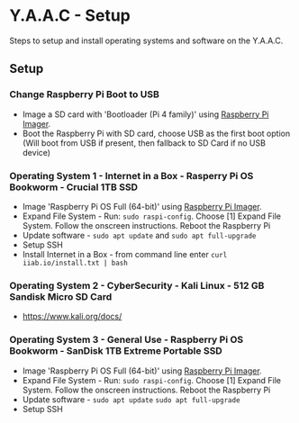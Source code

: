 <!-- ======================================== setup.md Start ======================================== -->


<!-- ------------------------------ Intro Start ------------------------------ -->

# Y.A.A.C - Setup

Steps to setup and install operating systems and software on the Y.A.A.C.

<!-- ------------------------------ Intro End ------------------------------ -->


<!-- ------------------------------ Setup Start ------------------------------ -->

## Setup

<!-- ++++++++++++++++++++ Bootloader Start ++++++++++++++++++++ -->

### Change Raspberry Pi Boot to USB
* Image a SD card with 'Bootloader (Pi 4 family)' using [Raspberry Pi Imager](https://www.raspberrypi.com/software/).
* Boot the Raspberry Pi with SD card, choose USB as the first boot option (Will boot from USB if present, then fallback to SD Card if no USB device)

<!-- ++++++++++++++++++++ Bootloader End ++++++++++++++++++++ -->

<!-- ++++++++++++++++++++ OS 1 Start ++++++++++++++++++++ -->

### Operating System 1 - Internet in a Box - Rasperry Pi OS Bookworm - Crucial 1TB SSD

* Image 'Raspberry Pi OS Full (64-bit)' using [Raspberry Pi Imager](https://www.raspberrypi.com/software/).
* Expand File System - Run: `sudo raspi-config`. Choose [1] Expand File System. Follow the onscreen instructions. Reboot the Raspberry Pi
* Update software - `sudo apt update` and `sudo apt full-upgrade`
* Setup SSH
* Install Internet in a Box - from command line enter `curl iiab.io/install.txt | bash`

<!-- ++++++++++++++++++++ OS 1 End ++++++++++++++++++++ -->

<!-- ++++++++++++++++++++ OS 2 Start ++++++++++++++++++++ -->

### Operating System 2 - CyberSecurity - Kali Linux - 512 GB Sandisk Micro SD Card

* https://www.kali.org/docs/

<!-- ++++++++++++++++++++ OS 2End ++++++++++++++++++++ -->

<!-- ++++++++++++++++++++ OS 3 Start ++++++++++++++++++++ -->

### Operating System 3 - General Use - Raspberry Pi OS Bookworm - SanDisk 1TB Extreme Portable SSD

* Image 'Raspberry Pi OS Full (64-bit)' using [Raspberry Pi Imager](https://www.raspberrypi.com/software/).
* Expand File System - Run: `sudo raspi-config`. Choose [1] Expand File System. Follow the onscreen instructions. Reboot the Raspberry Pi
* Update software - `sudo apt update` `sudo apt full-upgrade`
* Setup SSH

<!-- ++++++++++++++++++++ OS 3 End ++++++++++++++++++++ -->

<!-- ------------------------------ Setup End ------------------------------ -->


<!-- ======================================== setup.md End ======================================== -->
